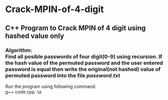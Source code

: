 # Crack-MPIN-of-4-digit
## C++ Program to Crack MPIN of 4 digit using hashed value only
### Algorithm:<br>Find all posible passwords of four digit(0-9) using recursion. If the hash value of the permuted password and the user entered password is equal then write the original(not hashed) value of permuted password into the file <i>password.txt</i> 
Run the program using following command:<br>
g++ code.cpp
.\a

